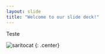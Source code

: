 ```yaml
---
layout: slide
title: "Welcome to our slide deck!"
---
```


Teste

![saritocat](https://octodex.github.com/images/saritocat.png)
{: .center}

